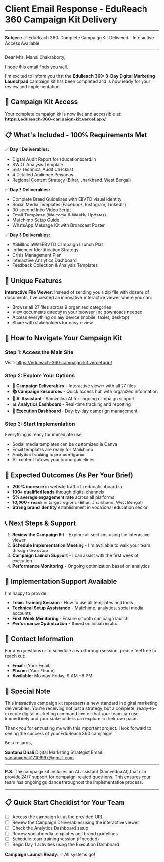 # Client Email Response - EduReach 360 Campaign Kit Delivery

---

**Subject:** ✅ EduReach 360: Complete Campaign Kit Delivered - Interactive Access Available

---

Dear Mrs. Mansi Chakraborty,

I hope this email finds you well.

I'm excited to inform you that the **EduReach 360: 3-Day Digital Marketing Launchpad** campaign kit has been completed and is now ready for your review and implementation.

## 🚀 **Campaign Kit Access**

Your complete campaign kit is now live and accessible at:
**https://edureach-360-campaign-kit.vercel.app/**

## 📋 **What's Included - 100% Requirements Met**

✅ **Day 1 Deliverables:**
- Digital Audit Report for educationboard.in
- SWOT Analysis Template
- SEO Technical Audit Checklist
- 4 Detailed Audience Personas
- Regional Content Strategy (Bihar, Jharkhand, West Bengal)

✅ **Day 2 Deliverables:**
- Complete Brand Guidelines with EBVTD visual identity
- Social Media Templates (Facebook, Instagram, LinkedIn)
- 30-second Intro Video Script
- Email Templates (Welcome & Weekly Updates)
- Mailchimp Setup Guide
- WhatsApp Message Kit with Broadcast Poster

✅ **Day 3 Deliverables:**
- #SkillIndiaWithEBVTD Campaign Launch Plan
- Influencer Identification Strategy
- Crisis Management Plan
- Interactive Analytics Dashboard
- Feedback Collection & Analysis Templates

## 🌟 **Unique Features**

**Interactive File Viewer:** Instead of sending you a zip file with dozens of documents, I've created an innovative, interactive viewer where you can:
- Browse all 27 files across 9 organized categories
- View documents directly in your browser (no downloads needed)
- Access everything on any device (mobile, tablet, desktop)
- Share with stakeholders for easy review

## 📱 **How to Navigate Your Campaign Kit**

### **Step 1: Access the Main Site**
Visit: https://edureach-360-campaign-kit.vercel.app/

### **Step 2: Explore Your Options**
- **📁 Campaign Deliverables** - Interactive viewer with all 27 files
- **📚 Campaign Resources** - Quick access hub with organized information
- **🤖 AI Assistant** - Samvedna AI for ongoing campaign support
- **📊 Analytics Dashboard** - Real-time tracking and reporting
- **🎯 Execution Dashboard** - Day-by-day campaign management

### **Step 3: Start Implementation**
Everything is ready for immediate use:
- Social media templates can be customized in Canva
- Email templates are ready for Mailchimp
- Analytics tracking is pre-configured
- All content follows your brand guidelines

## 🎯 **Expected Outcomes (As Per Your Brief)**

- **200% increase** in website traffic to educationboard.in
- **100+ qualified leads** through digital channels
- **5% average engagement rate** across all platforms
- **10,000+ reach** in target regions (Bihar, Jharkhand, West Bengal)
- **Strong brand identity** establishment in vocational education sector

## 📞 **Next Steps & Support**

1. **Review the Campaign Kit** - Explore all sections using the interactive viewer
2. **Schedule Implementation Meeting** - I'm available to walk your team through the setup
3. **Campaign Launch Support** - I can assist with the first week of execution
4. **Performance Monitoring** - Ongoing optimization based on analytics

## 🤝 **Implementation Support Available**

I'm happy to provide:
- **Team Training Session** - How to use all templates and tools
- **Technical Setup Assistance** - Mailchimp, analytics, social media accounts
- **First Week Monitoring** - Ensure smooth campaign launch
- **Performance Optimization** - Based on initial results

## 📧 **Contact Information**

For any questions or to schedule a walkthrough session, please feel free to reach out:
- **Email:** [Your Email]
- **Phone:** [Your Phone]
- **Available:** Monday-Friday, 9 AM - 6 PM

## 🎉 **Special Note**

This interactive campaign kit represents a new standard in digital marketing deliverables. You're receiving not just a strategy, but a complete, ready-to-execute digital marketing command center that your team can use immediately and your stakeholders can explore at their own pace.

Thank you for entrusting me with this important project. I look forward to seeing the success of your EduReach 360 campaign!

Best regards,

**Santanu Dhali**
Digital Marketing Strategist
Email: santanudhali17101997@gmail.com

---

**P.S.** The campaign kit includes an AI assistant (Samvedna AI) that can provide 24/7 support for campaign-related questions. This ensures your team has ongoing guidance throughout the implementation process.

---

## 📋 **Quick Start Checklist for Your Team**

- [ ] Access the campaign kit at the provided URL
- [ ] Review the Campaign Deliverables using the interactive viewer
- [ ] Check the Analytics Dashboard setup
- [ ] Review social media templates and brand guidelines
- [ ] Schedule team training session (if needed)
- [ ] Begin Day 1 activities using the Execution Dashboard

**Campaign Launch Ready:** ✅ All systems go!
